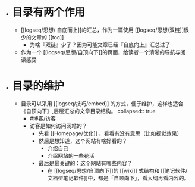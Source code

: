- # 目录有两个作用
	- [[logseq/思想/ 自底而上]]的汇总，作为一篇使用 [[logseq/思想/双链]]很少的文章的 [[toc]]
		- 为啥『双链』少了？因为可能文章已经『自底向上』汇总过了
	- 作为一个 [[logseq/思想/自顶向下]]的页面，给读者一个清晰的导航与阅读感受
- # 目录的维护
	- 目录可以采用 [[logseq/技巧/embed]] 的方式，便于维护，这样也适合 《自顶向下》,层层汇总的文章目录结构。
	  collapsed:: true
		- #博客/访客
		- 访客是如何访问网站的？
			- 先看 [[Homepage/优化]] ，看看有没有意思（比如视觉效果）
			- 然后是想知道，这个网站有啥好看的？
				- 介绍自己
				- 介绍网站的一些花活
			- 最后是最关键的：这个网站有哪些内容？
				- 在 [[logseq/思想/自顶向下]]的 [[wiki]] 式结构和 [[笔记软件/文档型笔记软件]]中，都是「自顶向下」，看大纲再看内容的。